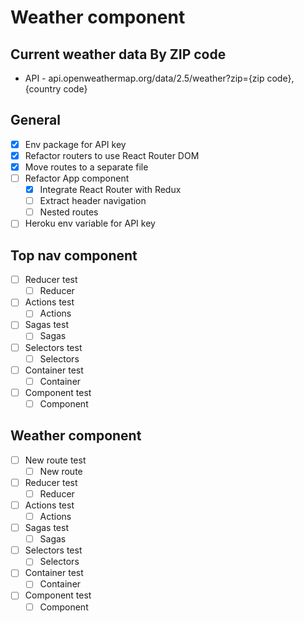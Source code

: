# Weather component
## Current weather data By ZIP code

- API - api.openweathermap.org/data/2.5/weather?zip={zip code},{country code}

## General
- [x] Env package for API key
- [x] Refactor routers to use React Router DOM
- [x] Move routes to a separate file
- [ ] Refactor App component
  - [x] Integrate React Router with Redux
  - [ ] Extract header navigation
  - [ ] Nested routes
- [ ] Heroku env variable for API key

## Top nav component
- [ ] Reducer test
  - [ ] Reducer
- [ ] Actions test
  - [ ] Actions
- [ ] Sagas test
  - [ ] Sagas
- [ ] Selectors test
  - [ ] Selectors
- [ ] Container test
  - [ ] Container
- [ ] Component test
  - [ ] Component

## Weather component
- [ ] New route test
  - [ ] New route
- [ ] Reducer test
  - [ ] Reducer
- [ ] Actions test
  - [ ] Actions
- [ ] Sagas test
  - [ ] Sagas
- [ ] Selectors test
  - [ ] Selectors
- [ ] Container test
  - [ ] Container
- [ ] Component test
  - [ ] Component
